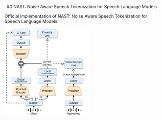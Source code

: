 <div align="center">
  ## NAST: Noise Aware Speech Tokenization for Speech Language Models
</div>

Official implementation of NAST: Noise Aware Speech Tokenization for Speech Language Models. <br><br>
<img src="diagram.png" alt="diagram" style="width:55%;height:auto;"/>


